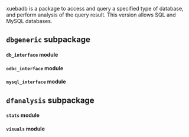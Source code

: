 xuebadb is a package to access and query a specified type of database, and perform analysis of the query result. This version allows SQL and MySQL databases.

## `dbgeneric` subpackage

#### `db_interface` module

#### `odbc_interface` module

#### `mysql_interface` module

## `dfanalysis` subpackage

#### `stats` module
#### `visuals` module
